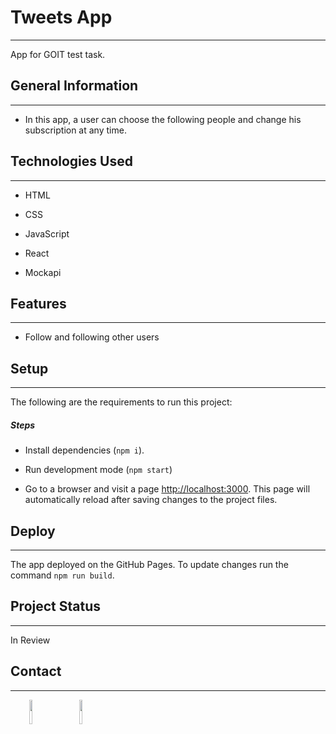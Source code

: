 <h1>Tweets App</h1>
<hr><p>App for GOIT test task.</p><h2>General Information</h2>
<hr><ul>
<li>In this app, a user can choose the following people and change his subscription at any time.</li>
</ul><h2>Technologies Used</h2>
<hr><ul>
<li>HTML</li>
</ul><ul>
<li>CSS</li>
</ul><ul>
<li>JavaScript</li>
</ul><ul>
<li>React</li>
</ul><ul>
<li>Mockapi</li>
</ul><h2>Features</h2>
<hr><ul>
<li>Follow and following other users</li>
</ul><h2>Setup</h2>
<hr><p>The following are the requirements to run this project:</p><h5>Steps</h5><ul>
<li>Install dependencies (<code>npm i</code>).</li>
</ul><ul>
<li>Run development mode (<code>npm start</code>)</li>
</ul><ul>
<li>Go to a browser and visit a page <a href="http://localhost:3000">http://localhost:3000</a>. This page will automatically reload after saving changes to the project files.</li>
</ul><h2>Deploy</h2>
<hr><p>The app deployed on the GitHub Pages. To update changes run the command <code>npm run build</code>.</p><h2>Project Status</h2>
<hr><p>In Review</p><h2>Contact</h2>
<hr><p><span style="margin-right: 30px;"></span><a href="https://www.linkedin.com/in/aponasko/"><img target="_blank" src="https://cdn.jsdelivr.net/gh/devicons/devicon/icons/linkedin/linkedin-original.svg" style="width: 10%;"></a><span style="margin-right: 30px;"></span><a href="https://github.com/MarynaAponasko"><img target="_blank" src="https://cdn.jsdelivr.net/gh/devicons/devicon/icons/github/github-original.svg" style="width: 10%;"></a></p>
